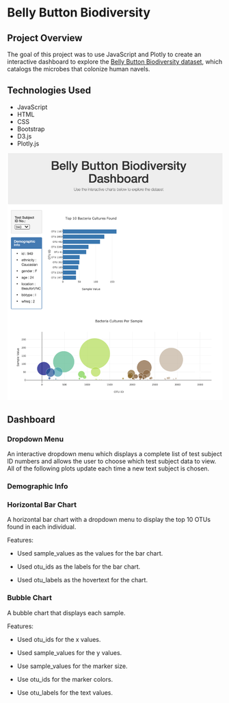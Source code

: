 # Belly Button Biodiversity

## Project Overview

The goal of this project was to use JavaScript and Plotly to create an interactive dashboard to explore the [Belly Button Biodiversity dataset](data/samples.json), which catalogs the microbes that colonize human navels.

## Technologies Used

- JavaScript
- HTML
- CSS
- Bootstrap
- D3.js
- Plotly.js

![](images/dashboard.png)

## Dashboard

### Dropdown Menu

An interactive dropdown menu which displays a complete list of test subject ID numbers and allows the user to choose which test subject data to view. All of the following plots update each time a new text subject is chosen. 

### Demographic Info



### Horizontal Bar Chart

A horizontal bar chart with a dropdown menu to display the top 10 OTUs found in each individual.

Features:

- Used sample_values as the values for the bar chart.

- Used otu_ids as the labels for the bar chart.

- Used otu_labels as the hovertext for the chart.

### Bubble Chart

A bubble chart that displays each sample.

Features:

- Used otu_ids for the x values.

- Used sample_values for the y values.

- Use sample_values for the marker size.

- Use otu_ids for the marker colors.

- Use otu_labels for the text values.




